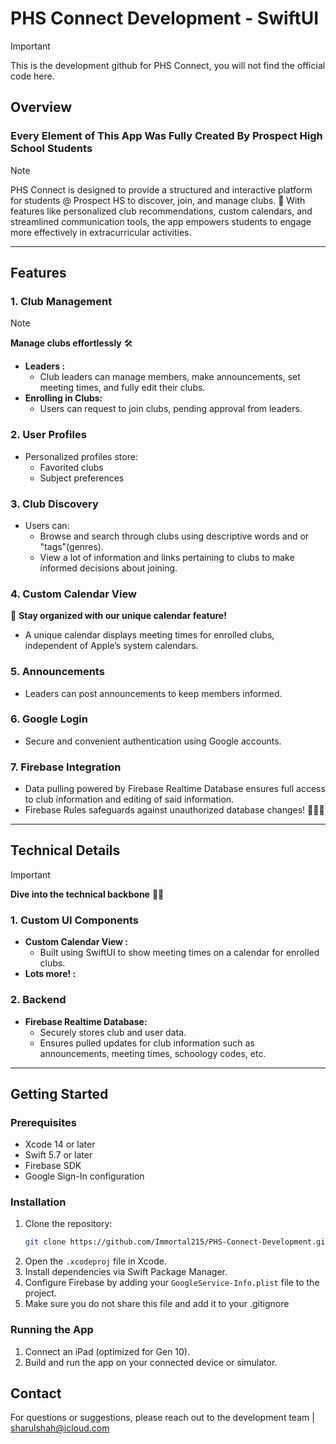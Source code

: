 # PHS Connect Development - SwiftUI

> [!IMPORTANT]
> This is the development github for PHS Connect, you will not find the official code here. 
## Overview
### Every Element of This App Was Fully Created By Prospect High School Students
> [!NOTE]
> PHS Connect is designed to provide a structured and interactive platform for students @ Prospect HS to discover, join, and manage clubs. 🎉 With features like personalized club recommendations, custom calendars, and streamlined communication tools, the app empowers students to engage more effectively in extracurricular activities.

---

## Features

### 1. **Club Management**

> [!NOTE]
>  **Manage clubs effortlessly** 🛠️

- **Leaders :**
  - Club leaders can manage members, make announcements, set meeting times, and fully edit their clubs.
- **Enrolling in Clubs:**
  - Users can request to join clubs, pending approval from leaders.

### 2. **User Profiles**

- Personalized profiles store:
  - Favorited clubs
  - Subject preferences

### 3. **Club Discovery**

- Users can:
  - Browse and search through clubs using descriptive words and or "tags"(genres). 
  - View a lot of information and links pertaining to clubs to make informed decisions about joining.

### 4. **Custom Calendar View** 

 📅 **Stay organized with our unique calendar feature!**

- A unique calendar displays meeting times for enrolled clubs, independent of Apple’s system calendars.

### 5. **Announcements**

- Leaders can post announcements to keep members informed.

### 6. **Google Login**

- Secure and convenient authentication using Google accounts.

### 7. **Firebase Integration**

- Data pulling powered by Firebase Realtime Database ensures full access to club information and editing of said information. 
- Firebase Rules safeguards against unauthorized database changes! 👾👾👾
---

## Technical Details

> [!IMPORTANT]
>  **Dive into the technical backbone** 🧑‍💻

### 1. **Custom UI Components**

- **Custom Calendar View :**
  - Built using SwiftUI to show meeting times on a calendar for enrolled clubs.
- **Lots more! :**

### 2. **Backend**

- **Firebase Realtime Database:**
  - Securely stores club and user data.
  - Ensures pulled updates for club information such as announcements, meeting times, schoology codes, etc. 
---

## Getting Started

### Prerequisites

- Xcode 14 or later
- Swift 5.7 or later
- Firebase SDK
- Google Sign-In configuration

### Installation

1. Clone the repository:
   ```bash
   git clone https://github.com/Immortal215/PHS-Connect-Development.git
   ```
2. Open the `.xcodeproj` file in Xcode.
3. Install dependencies via Swift Package Manager.
4. Configure Firebase by adding your `GoogleService-Info.plist` file to the project.
5. Make sure you do not share this file and add it to your .gitignore

### Running the App

1. Connect an iPad (optimized for Gen 10).
2. Build and run the app on your connected device or simulator.

## Contact

For questions or suggestions, please reach out to the development team | sharulshah@icloud.com


